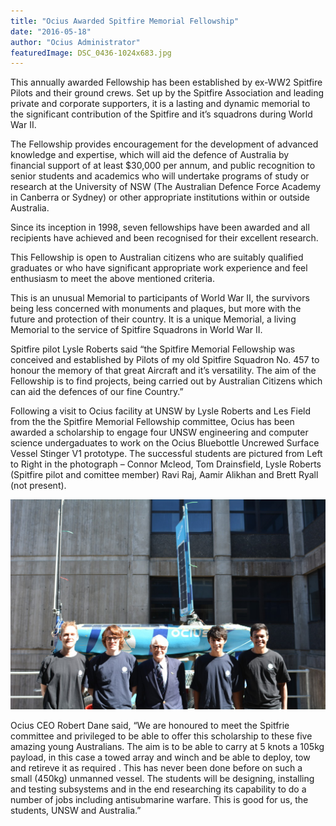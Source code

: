 ```yaml
---
title: "Ocius Awarded Spitfire Memorial Fellowship"
date: "2016-05-18"
author: "Ocius Administrator"
featuredImage: DSC_0436-1024x683.jpg
---
```


This annually awarded Fellowship has been established by ex-WW2 Spitfire Pilots and their ground crews. Set up by the Spitfire Association and leading private and corporate supporters, it is a lasting and dynamic memorial to the significant contribution of the Spitfire and it’s squadrons during World War II.

The Fellowship provides encouragement for the development of advanced knowledge and expertise, which will aid the defence of Australia by financial support of at least $30,000 per annum, and public recognition to senior students and academics who will undertake programs of study or research at the University of NSW (The Australian Defence Force Academy in Canberra or Sydney) or other appropriate institutions within or outside Australia.

Since its inception in 1998, seven fellowships have been awarded and all recipients have achieved and been recognised for their excellent research.

This Fellowship is open to Australian citizens who are suitably qualified graduates or who have significant appropriate work experience and feel enthusiasm to meet the above mentioned criteria.

This is an unusual Memorial to participants of World War II, the survivors being less concerned with monuments and plaques, but more with the future and protection of their country. It is a unique Memorial, a living Memorial to the service of Spitfire Squadrons in World War II.

Spitfire pilot Lysle Roberts said “the Spitfire Memorial Fellowship was conceived and established by Pilots of my old Spitfire Squadron No. 457 to honour the memory of that great Aircraft and it’s versatility. The aim of the Fellowship is to find projects, being carried out by Australian Citizens which can aid the defences of our fine Country.”

Following a visit to Ocius facility at UNSW by Lysle Roberts and Les Field from the the Spitfire Memorial Fellowship committee, Ocius has been awarded a scholarship to engage four UNSW engineering and computer science undergaduates to work on the Ocius Bluebottle Uncrewed Surface Vessel Stinger V1 prototype. The successful students are pictured from Left to Right in the photograph – Connor Mcleod, Tom Drainsfield, Lysle Roberts (Spitfire pilot and comittee member) Ravi Raj, Aamir Alikhan and Brett Ryall (not present).

![Ocius Interns](./DSC_0436-1024x683.jpg)

Ocius CEO Robert Dane said, “We are honoured to meet the Spitfrie committee and privileged to be able to offer this scholarship to these five amazing young Australians. The aim is to be able to carry at 5 knots a 105kg payload, in this case a towed array and winch and be able to deploy, tow and retireve it as required . This has never been done before on such a small (450kg) unmanned vessel. The students will be designing, installing and testing subsystems and in the end researching its capability to do a number of jobs including antisubmarine warfare. This is good for us, the students, UNSW and Australia.”
